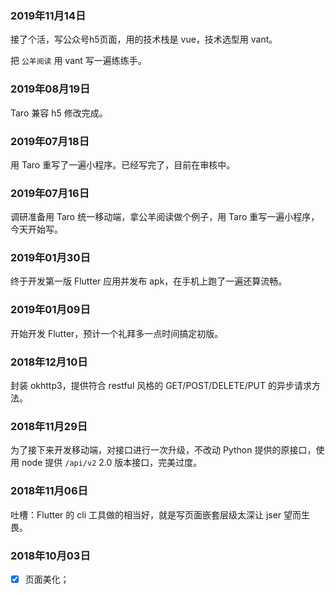 ### 2019年11月14日

接了个活，写公众号h5页面，用的技术栈是 vue，技术选型用 vant。

把 `公羊阅读` 用 vant 写一遍练练手。

### 2019年08月19日

Taro 兼容 h5 修改完成。

### 2019年07月18日

用 Taro 重写了一遍小程序。已经写完了，目前在审核中。

### 2019年07月16日

调研准备用 Taro 统一移动端，拿公羊阅读做个例子，用 Taro 重写一遍小程序，今天开始写。

### 2019年01月30日

终于开发第一版 Flutter 应用并发布 apk，在手机上跑了一遍还算流畅。

### 2019年01月09日

开始开发 Flutter，预计一个礼拜多一点时间搞定初版。

### 2018年12月10日

封装 okhttp3，提供符合 restful 风格的 GET/POST/DELETE/PUT 的异步请求方法。

### 2018年11月29日

为了接下来开发移动端，对接口进行一次升级，不改动 Python 提供的原接口，使用 node 提供 `/api/v2` 2.0 版本接口，完美过度。

### 2018年11月06日

吐槽：Flutter 的 cli 工具做的相当好，就是写页面嵌套层级太深让 jser 望而生畏。

### 2018年10月03日

- [x] 页面美化；




